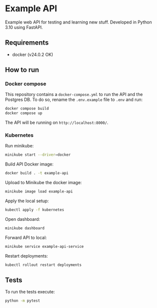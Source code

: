 # Example API

Example web API for testing and learning new stuff. Developed in Python 3.10 using FastAPI.

## Requirements

- docker (v24.0.2 OK)

## How to run

### Docker compose

This repository contains a `docker-compose.yml` to run the API and the Postgres DB. To do so, rename the `.env.example` file to `.env` and run:

```bash
docker compose build
docker compose up
```

The API will be running on `http://localhost:8000/`.

### Kubernetes

Run minikube:

```bash
minikube start --driver=docker
```

Build API Docker image:

```bash
docker build . -t example-api
```

Upload to Minikube the docker image:

```bash
minikube image load example-api
```

Apply the local setup:

```bash
kubectl apply -f kubernetes
```

Open dashboard:

```bash
minikube dashboard
```

Forward API to local:

```bash
minikube service example-api-service
```

Restart deployments:

```bash
kubectl rollout restart deployments
```

## Tests

To run the tests execute:

```bash
python -m pytest
```
